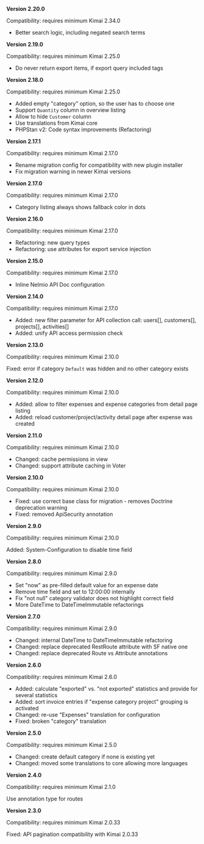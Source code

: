 **Version 2.20.0**

Compatibility: requires minimum Kimai 2.34.0

- Better search logic, including negated search terms

**Version 2.19.0**

Compatibility: requires minimum Kimai 2.25.0

- Do never return export items, if export query included tags

**Version 2.18.0**

Compatibility: requires minimum Kimai 2.25.0

- Added empty "category" option, so the user has to choose one
- Support `Quantity` column in overview listing
- Allow to hide `Customer` column 
- Use translations from Kimai core
- PHPStan v2: Code syntax improvements (Refactoring)

**Version 2.17.1**

Compatibility: requires minimum Kimai 2.17.0

- Rename migration config for compatibility with new plugin installer
- Fix migration warning in newer Kimai versions

**Version 2.17.0**

Compatibility: requires minimum Kimai 2.17.0

- Category listing always shows fallback color in dots

**Version 2.16.0**

Compatibility: requires minimum Kimai 2.17.0

- Refactoring: new query types
- Refactoring: use attributes for export service injection

**Version 2.15.0**

Compatibility: requires minimum Kimai 2.17.0

- Inline Nelmio API Doc configuration

**Version 2.14.0**

Compatibility: requires minimum Kimai 2.17.0

- Added: new filter parameter for API collection call: users[], customers[], projects[], activities[]
- Added: unify API access permission check

**Version 2.13.0**

Compatibility: requires minimum Kimai 2.10.0

Fixed: error if category `Default` was hidden and no other category exists

**Version 2.12.0**

Compatibility: requires minimum Kimai 2.10.0

- Added: allow to filter expenses and expense categories from detail page listing
- Added: reload customer/project/activity detail page after expense was created

**Version 2.11.0**

Compatibility: requires minimum Kimai 2.10.0

- Changed: cache permissions in view
- Changed: support attribute caching in Voter

**Version 2.10.0**

Compatibility: requires minimum Kimai 2.10.0

- Fixed: use correct base class for migration - removes Doctrine deprecation warning
- Fixed: removed ApiSecurity annotation

**Version 2.9.0**

Compatibility: requires minimum Kimai 2.10.0

Added: System-Configuration to disable time field

**Version 2.8.0**

Compatibility: requires minimum Kimai 2.9.0

- Set "now" as pre-filled default value for an expense date
- Remove time field and set to 12:00:00 internally
- Fix "not null" category validator does not highlight correct field
- More DateTime to DateTimeImmutable refactorings

**Version 2.7.0**

Compatibility: requires minimum Kimai 2.9.0

- Changed: internal DateTime to DateTimeImmutable refactoring
- Changed: replace deprecated RestRoute attribute with SF native one
- Changed: replace deprecated Route vs Attribute annotations

**Version 2.6.0**

Compatibility: requires minimum Kimai 2.6.0

- Added: calculate "exported" vs. "not exported" statistics and provide for several statistics
- Added: sort invoice entries if "expense category project" grouping is activated
- Changed: re-use "Expenses" translation for configuration
- Fixed: broken "category" translation

**Version 2.5.0**

Compatibility: requires minimum Kimai 2.5.0

- Changed: create default category if none is existing yet
- Changed: moved some translations to core allowing more languages

**Version 2.4.0**

Compatibility: requires minimum Kimai 2.1.0

Use annotation type for routes

**Version 2.3.0**

Compatibility: requires minimum Kimai 2.0.33

Fixed: API pagination compatibility with Kimai 2.0.33

